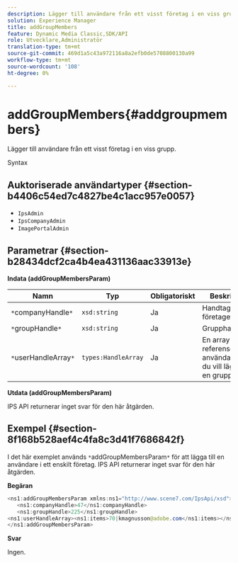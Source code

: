 ```yaml
---
description: Lägger till användare från ett visst företag i en viss grupp.
solution: Experience Manager
title: addGroupMembers
feature: Dynamic Media Classic,SDK/API
role: Utvecklare,Administratör
translation-type: tm+mt
source-git-commit: 469d1a5c43a972116a8a2efb0de5708800130a99
workflow-type: tm+mt
source-wordcount: '108'
ht-degree: 0%

---
```



# addGroupMembers{#addgroupmembers}

Lägger till användare från ett visst företag i en viss grupp.

Syntax

## Auktoriserade användartyper {#section-b4406c54ed7c4827be4c1acc957e0057}

* `IpsAdmin`
* `IpsCompanyAdmin`
* `ImagePortalAdmin`

## Parametrar {#section-b28434dcf2ca4b4ea431136aac33913e}

**Indata (addGroupMembersParam)**

| Namn | Typ | Obligatoriskt | Beskrivning |
|---|---|---|---|
| `*`companyHandle`*` | `xsd:string` | Ja | Handtaget till företaget. |
| `*`groupHandle`*` | `xsd:string` | Ja | Grupphandtaget. |
| `*`userHandleArray`*` | `types:HandleArray` | Ja | En array med referenser till användare som du vill lägga till i en grupp. |

**Utdata (addGroupMembersParam)**

IPS API returnerar inget svar för den här åtgärden.

## Exempel {#section-8f168b528aef4c4fa8c3d41f7686842f}

I det här exemplet används `*`addGroupMembersParam`*` för att lägga till en användare i ett enskilt företag. IPS API returnerar inget svar för den här åtgärden.

**Begäran**

```java
<ns1:addGroupMembersParam xmlns:ns1="http://www.scene7.com/IpsApi/xsd">
   <ns1:companyHandle>47</ns1:companyHandle>
   <ns1:groupHandle>225</ns1:groupHandle>
<ns1:userHandleArray><ns1:items>70|kmagnusson@adobe.com</ns1:items></ns1:userHandleArray>
</ns1:addGroupMembersParam>
```

**Svar**

Ingen.
